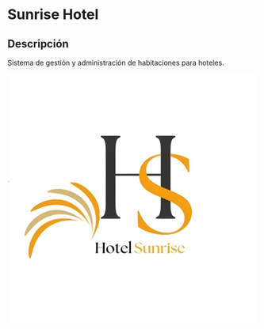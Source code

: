 # Sunrise Hotel

## Descripción
Sistema de gestión y administración de habitaciones para hoteles.

![Logo](SunriseHotel/assets/images/logo_2.png)